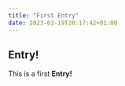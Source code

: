 ```yaml
---
title: "First Entry"
date: 2023-03-19T20:17:42+01:00
---
```


## Entry!

This is a first **Entry!**
